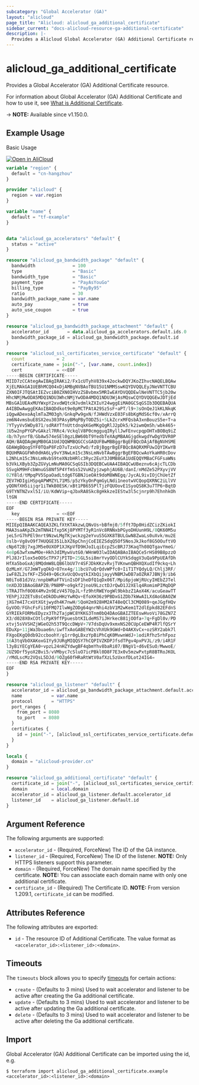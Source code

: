 ```yaml
---
subcategory: "Global Accelerator (GA)"
layout: "alicloud"
page_title: "Alicloud: alicloud_ga_additional_certificate"
sidebar_current: "docs-alicloud-resource-ga-additional-certificate"
description: |-
  Provides a Alicloud Global Accelerator (GA) Additional Certificate resource.
---
```


# alicloud_ga_additional_certificate

Provides a Global Accelerator (GA) Additional Certificate resource.

For information about Global Accelerator (GA) Additional Certificate and how to use it, see [What is Additional Certificate](https://www.alibabacloud.com/help/en/global-accelerator/latest/api-ga-2019-11-20-associateadditionalcertificateswithlistener).

-> **NOTE:** Available since v1.150.0.

## Example Usage

Basic Usage

<div style="display: block;margin-bottom: 40px;"><div class="oics-button" style="float: right;position: absolute;margin-bottom: 10px;">
  <a href="https://api.aliyun.com/api-tools/terraform?resource=alicloud_ga_additional_certificate&exampleId=0cd72293-3857-5cdf-98bd-53a763b4c8f22e2f39fe&activeTab=example&spm=docs.r.ga_additional_certificate.0.0cd7229338&intl_lang=EN_US" target="_blank">
    <img alt="Open in AliCloud" src="https://img.alicdn.com/imgextra/i1/O1CN01hjjqXv1uYUlY56FyX_!!6000000006049-55-tps-254-36.svg" style="max-height: 44px; max-width: 100%;">
  </a>
</div></div>

```terraform
variable "region" {
  default = "cn-hangzhou"
}

provider "alicloud" {
  region = var.region
}

variable "name" {
  default = "tf-example"
}


data "alicloud_ga_accelerators" "default" {
  status = "active"
}

resource "alicloud_ga_bandwidth_package" "default" {
  bandwidth              = 100
  type                   = "Basic"
  bandwidth_type         = "Basic"
  payment_type           = "PayAsYouGo"
  billing_type           = "PayBy95"
  ratio                  = 30
  bandwidth_package_name = var.name
  auto_pay               = true
  auto_use_coupon        = true
}

resource "alicloud_ga_bandwidth_package_attachment" "default" {
  accelerator_id       = data.alicloud_ga_accelerators.default.ids.0
  bandwidth_package_id = alicloud_ga_bandwidth_package.default.id
}

resource "alicloud_ssl_certificates_service_certificate" "default" {
  count            = 2
  certificate_name = join("-", [var.name, count.index])
  cert             = <<EOF
-----BEGIN CERTIFICATE-----
MIID7zCCAtegAwIBAgIRAKi2/Fx1cUTyhV839x42ockwDQYJKoZIhvcNAQELBQAw
XjELMAkGA1UEBhMCQ04xDjAMBgNVBAoTBU15U1NMMSswKQYDVQQLEyJNeVNTTCBU
ZXN0IFJTQSAtIEZvciB0ZXN0IHVzZSBvbmx5MRIwEAYDVQQDEwlNeVNTTC5jb20w
HhcNMjMwODA5MDQ1NDU3WhcNMjYwODA4MDQ1NDU3WjAsMQswCQYDVQQGEwJDTjEd
MBsGA1UEAxMUYWxpY2xvdWQtcHJvdmlkZXIuY24wggEiMA0GCSqGSIb3DQEBAQUA
A4IBDwAwggEKAoIBAQDdkot9e0pMCTPAtA29Sz5sF+aPT/l9+3sOnQeJ1kKLNkqK
iQgwADexoAqlmTaZM03gh/GnkqPw9gxN/fJHWdVzxE03Fs8bKgMdS6cf0v/xArrQ
zm6N4vmsbuE8SX2eu303PAsyBMqPByTODZ5i+5LkZcrxMFQsbA3xnBouzS5e+T+a
7YTyyVv5WDy871/sdRAYTfnUttdnqkKGeMKgQgRlJ2pDk5/k2iwmQmSh/wbk465+
1U5w2npPYGPvGAkzl7RRc4/VckqlV8P0cmgguqIRyllJwFEnvcpqpOHTxBOBq9iZ
4b/h7ynrfB/GbAw574eSEl0gzLBW60bT9YedbTeXAgMBAAGjgdkwgdYwDgYDVR0P
AQH/BAQDAgWgMB0GA1UdJQQWMBQGCCsGAQUFBwMBBggrBgEFBQcDAjAfBgNVHSME
GDAWgBQogSYF0TQaP8FzD7uTzxUcPwO/fzBjBggrBgEFBQcBAQRXMFUwIQYIKwYB
BQUHMAGGFWh0dHA6Ly9vY3NwLm15c3NsLmNvbTAwBggrBgEFBQcwAoYkaHR0cDov
L2NhLm15c3NsLmNvbS9teXNzbHRlc3Ryc2EuY3J0MB8GA1UdEQQYMBaCFGFsaWNs
b3VkLXByb3ZpZGVyLmNuMA0GCSqGSIb3DQEBCwUAA4IBAQCwUBeznv6cAjcTLCDb
SSvgkM9HFcbWnuGS8Nf5P4YfmSs52VuHZyjzwphjAU6B/danI/nMdZe52PXyvjVV
02Y8ld/tMpqPV5SpaOadLtdg6TGBNJieOAt9doM8WNEgq/JycAL9ivIOjChUetZf
ZEV7HDIgiHSpqAPWMZYL71MS/p5zYkyOnPqmGyLNdi1neotwVCQopQXRNC2iLlVV
yQONfXH5iijqr1iTWkB0ESK/xBt1PB655PlTjzFQUOovE1SyoQS8K3u7TP6+BqtD
G9TYNTNZvxl5I/iU/KdWVip+qJbxRA8Skc8gHkkzeIEStw3l5cjnrp9h7EhnhkOh
ltGN
-----END CERTIFICATE-----
EOF
  key              = <<EOF
-----BEGIN RSA PRIVATE KEY-----
MIIEpQIBAAKCAQEA3ZKLfXtKTAkzwLQNvUs+bBfmj0/5fft7Dp0HidZCizZKiokI
MAA3saAKpZk2mTNN4Ifxp5Kj8PYMTf3yR1nVc8RNNxbPGyoDHUunH9L/8QK60M5u
jeL5rG7hPEl9nrt9NzwLMgTKjwckzg2eYvuS5GXK8TBULGwN8ZwaLs0uXvk/mu2E
8slb+Vg8vO9f7HUQGE351LbXZ6pChnjCoEIEZSdqQ5Of5NosJkJkof8G5OOuftVO
cNp6T2Bj7xgJM5e0UXOP1XJKpVfD9HJoILqiEcpZScBRJ73KaqTh08QTgavYmeG/
4e8p63wfxmwMOe+HkhJdIMywVutG0/WHnW03lwIDAQABAoIBAQCe5rHS09B8pzzO
PlJ8JrIlox5eOOScTPX7jPITD+25GL5si8mrYvyODlCUYkSdqgV3uQa9PpUEAfDh
HfXa5boGxAj8MQdmW8LQB6lbUV7r4SFJDkKKzvRvjTVKnwnQBHXQXudIf9ckq+Lh
QzMLmY/G7JmWTyqOkQ+O7nx4g/11bcU7uQrQdvWPfc0+IiT1TYQdyLQ/Chlj3RF/
iwF8ZL2sfKF+Z5O49+Q6cXvUcQOvqtkIXbQijayyVNBMJwDB7aOZRA7JBNj9/ib6
N0iTo81dJVz/nnpbWRaFTVinIsDF1heDfQ1qDx06T/Mpi6pjoWjRUcyIHEbZJTel
0nXDJD1BAoGBAPZB/PN8MP+o9gkf2jnoU9LzctDJrQwD1J2XElq4RomimPIMqDQP
5TRAJThf0O0X4Mv2n9EzV457OpJL+fz9htRWEYogWl9bkbzZ1AoX4K/acuGeawTT
YEhPjJ2ZETsBsCeDkDDuHHzYwRQv+EfoXH36z9PBDxG1ZDb7kWwAILXdAoGBAOZW
jXG7m4I7cxUtXGtjwydh4K7nwH/5QoH2m928HM2AT48eQCl3CMQ089+qeJGgfHQv
GyVOO/FGhcFsFi10FMQ7IlwWgZODg64qnrNhi4zbV1M2wKem1T2dlEpkd82EFdnS
GYRIEkFORMxEDyzx3Th2TajpWC8YKKG3Tnm0bQ4DAoGBAIZTEEswHvoVi78GZN7Z
X3/d028X0xCOtlcPpK9ffPpuesbtKILdeMS7iJHrkecB81jOOfa+7q+FgDl0v/PD
xtvj5sVVSHZjWGeO2h53T9QccDWpV+7V7dsDqUv9xmxNS20CUpCeEWP4R7lfQSrY
EDuXp+11jWa3buae6n/iwfTxAoGABEYW2cVhXUk9GWd+D4AKXvCx+ozSRY2abk7l
FXgoEKgQ0db92ccboohY/g1rr0gLBxzYpBiPhCqK0MvwnWdJ+1odiRfhz5rhFpoz
16A3tqVbOXAKoxG1Yy9JURgMIQQSY7hCQPIVZKDPJfsdTPgv4pxPVJL/z9/i4R1F
l3yBiYECgYEA0+vpzL24nHZYdwgBF4qbmYhv8baRi07/BNgV1+d6vESuO/MwwoE/
2UZ9Drf5yoX2Bvi5/vVMbyc7cSluO7icPBkl0D8F7E3x0v5mzwPxtpR8BTRoJKOL
/rMdLscMz2VQsL5DJd/9OZg60fHRaRtWtV0afXzL5zUxnfDLot24IG4=
-----END RSA PRIVATE KEY-----
EOF
}

resource "alicloud_ga_listener" "default" {
  accelerator_id = alicloud_ga_bandwidth_package_attachment.default.accelerator_id
  name           = var.name
  protocol       = "HTTPS"
  port_ranges {
    from_port = 8080
    to_port   = 8080
  }
  certificates {
    id = join("-", [alicloud_ssl_certificates_service_certificate.default.1.id, var.region])
  }
}

locals {
  domain = "alicloud-provider.cn"
}

resource "alicloud_ga_additional_certificate" "default" {
  certificate_id = join("-", [alicloud_ssl_certificates_service_certificate.default.1.id, var.region])
  domain         = local.domain
  accelerator_id = alicloud_ga_listener.default.accelerator_id
  listener_id    = alicloud_ga_listener.default.id
}
```

## Argument Reference

The following arguments are supported:

* `accelerator_id` - (Required, ForceNew) The ID of the GA instance.
* `listener_id` - (Required, ForceNew) The ID of the listener. **NOTE:** Only HTTPS listeners support this parameter.
* `domain` - (Required, ForceNew) The domain name specified by the certificate. **NOTE:** You can associate each domain name with only one additional certificate.
* `certificate_id` - (Required) The Certificate ID. **NOTE:** From version 1.209.1, `certificate_id` can be modified.

## Attributes Reference

The following attributes are exported:

* `id` - The resource ID of Additional Certificate. The value format as `<accelerator_id>:<listener_id>:<domain>`.

## Timeouts

The `timeouts` block allows you to specify [timeouts](https://www.terraform.io/docs/configuration-0-11/resources.html#timeouts) for certain actions:

* `create` - (Defaults to 3 mins) Used to wait accelerator and listener to be active after creating the Ga additional certificate.
* `update` - (Defaults to 3 mins) Used to wait accelerator and listener to be active after updating the Ga additional certificate.
* `delete` - (Defaults to 3 mins) Used to wait accelerator and listener to be active after deleting the Ga additional certificate.

## Import

Global Accelerator (GA) Additional Certificate can be imported using the id, e.g.

```shell
$ terraform import alicloud_ga_additional_certificate.example <accelerator_id>:<listener_id>:<domain>
```
